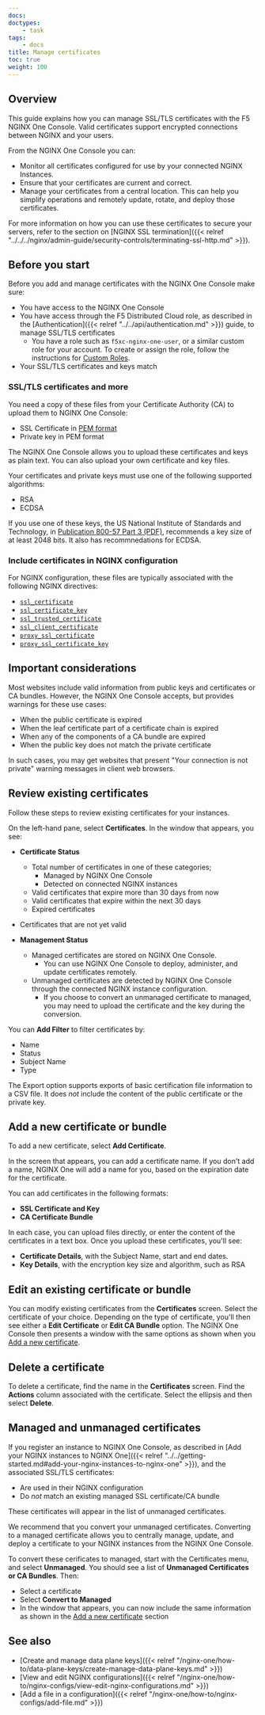 ```yaml
---
docs: 
doctypes:
    - task
tags:
    - docs
title: Manage certificates
toc: true
weight: 100
---
```



## Overview

This guide explains how you can manage SSL/TLS certificates with the F5 NGINX One Console. Valid certificates support encrypted connections between NGINX and your users. 

From the NGINX One Console you can:

- Monitor all certificates configured for use by your connected NGINX Instances.
- Ensure that your certificates are current and correct.
- Manage your certificates from a central location. This can help you simplify operations and remotely update, rotate, and deploy those certificates.

For more information on how you can use these certificates to secure your servers, refer to the section on [NGINX SSL termination]({{< relref "../../../nginx/admin-guide/security-controls/terminating-ssl-http.md" >}}).

## Before you start

Before you add and manage certificates with the NGINX One Console make sure:

- You have access to the NGINX One Console
- You have access through the F5 Distributed Cloud role, as described in the [Authentication]({{< relref "../../api/authentication.md" >}}) guide, to manage SSL/TLS certificates
  - You have a role such as `f5xc-nginx-one-user`, or a similar custom role for your account. To create or assign the role, follow the instructions for [Custom Roles](https://docs.cloud.f5.com/docs-v2/administration/how-tos/user-mgmt/roles). 
- Your SSL/TLS certificates and keys match

### SSL/TLS certificates and more

You need a copy of these files from your Certificate Authority (CA)  to upload them to NGINX One Console:

- SSL Certificate in [PEM format](https://en.wikipedia.org/wiki/Privacy-Enhanced_Mail)
- Private key in PEM format

The NGINX One Console allows you to upload these certificates and keys as plain text. You can also upload your own certificate and key files.


Your certificates and private keys must use one of the following supported algorithms:

- RSA
- ECDSA

If you use one of these keys, the US National Institute of Standards and Technology, in [Publication 800-57 Part 3 (PDF)](https://nvlpubs.nist.gov/nistpubs/SpecialPublications/NIST.SP.800-57Pt3r1.pdf), recommends a key size of at least
2048 bits. It also has recommnedations for ECDSA.

### Include certificates in NGINX configuration

For NGINX configuration, these files are typically associated with the following NGINX directives:

- [`ssl_certificate`](https://nginx.org/en/docs/stream/ngx_stream_ssl_module.html#ssl_certificate)
- [`ssl_certificate_key`](https://nginx.org/en/docs/stream/ngx_stream_ssl_module.html#ssl_certificate_key)
- [`ssl_trusted_certificate`](https://nginx.org/en/docs/stream/ngx_stream_ssl_module.html#ssl_trusted_certificate)
- [`ssl_client_certificate`](https://nginx.org/en/docs/http/ngx_http_ssl_module.html#ssl_client_certificate)
- [`proxy_ssl_certificate`](https://nginx.org/en/docs/http/ngx_http_proxy_module.html#proxy_ssl_certificate)
- [`proxy_ssl_certificate_key`](https://nginx.org/en/docs/http/ngx_http_proxy_module.html#proxy_ssl_certificate_key)

## Important considerations

Most websites include valid information from public keys and certificates or CA bundles. However, the NGINX One Console accepts, but provides warnings for these use cases:

- When the public certificate is expired
- When the leaf certificate part of a certificate chain is expired
- When any of the components of a CA bundle are expired
- When the public key does not match the private certificate

In such cases, you may get websites that present "Your connection is not private" warning messages in client web browsers.

## Review existing certificates

Follow these steps to review existing certificates for your instances. 

On the left-hand pane, select **Certificates**. In the window that appears, you see:

- **Certificate Status** 

  - Total number of certificates in one of these categories;
    - Managed by NGINX One Console
    - Detected on connected NGINX instances
  - Valid certificates that expire more than 30 days from now
  - Valid certificates that expire within the next 30 days
  - Expired certificates
- Certificates that are not yet valid

- **Management Status**

  - Managed certificates are stored on NGINX One Console.
    - You can use NGINX One Console to deploy, administer, and update certificates remotely.
  - Unmanaged certificates are detected by NGINX One Console through the connected NGINX instance configuration. 
    - If you choose to convert an unmanaged certificate to managed, you may need to upload the certificate and the key during the conversion.

You can **Add Filter** to filter certificates by:

- Name
- Status
- Subject Name
- Type

The Export option supports exports of basic certification file information to a CSV file. It does _not_ include the content of the public certificate or the private key.

## Add a new certificate or bundle

To add a new certificate, select **Add Certificate**. 

<!-- Candidate for an "include". Common content with add-file.md -->
In the screen that appears, you can add a certificate name. If you don't add a name, NGINX One will add a name for you, based on the expiration date for the certificate.

You can add certificates in the following formats:

- **SSL Certificate and Key**
- **CA Certificate Bundle**

In each case, you can upload files directly, or enter the content of the certificates in a text box. Once you upload these certificates, you'll see:

- **Certificate Details**, with the Subject Name, start and end dates. 
- **Key Details**, with the encryption key size and algorithm, such as RSA
<!-- end potential "include" -->

## Edit an existing certificate or bundle

You can modify existing certificates from the **Certificates** screen. Select the certificate of your choice. Depending on the type of certificate, you'll then see either a **Edit Certificate** or **Edit CA Bundle** option. The NGINX One Console then presents a window with the same options as shown when you [Add a new certificate](#add-a-new-certificate).

## Delete a certificate

To delete a certificate, find the name in the **Certificates** screen. Find the **Actions** column associated with the certificate. Select the ellipsis and then select **Delete**.

## Managed and unmanaged certificates

If you register an instance to NGINX One Console, as described in [Add your NGINX instances to NGINX One]({{< relref "../../getting-started.md#add-your-nginx-instances-to-nginx-one" >}}), and the associated SSL/TLS certificates:

- Are used in their NGINX configuration
- Do _not_ match an existing managed SSL certificate/CA bundle

These certificates will appear in the list of unmanaged certificates.

We recommend that you convert your unmanaged certificates. Converting to a managed certificate allows you to centrally manage, update, and deploy a certificate to your NGINX instances from the NGINX One Console.

To convert these cerificates to managed, start with the Certificates menu, and select **Unmanaged**. You should see a list of **Unmanaged Certificates or CA Bundles**. Then:

- Select a certificate
- Select **Convert to Managed**
- In the window that appears, you can now include the same information as shown in the [Add a new certificate](#add-a-new-certificate) section

<!-- Once you've completed the process, NGINX One reassigns this as a managed certificate, and assigns it to the associated instance or config sync group. -->

## See also

- [Create and manage data plane keys]({{< relref "/nginx-one/how-to/data-plane-keys/create-manage-data-plane-keys.md" >}})
- [View and edit NGINX configurations]({{< relref "/nginx-one/how-to/nginx-configs/view-edit-nginx-configurations.md" >}})
- [Add a file in a configuration]({{< relref "/nginx-one/how-to/nginx-configs/add-file.md" >}})
